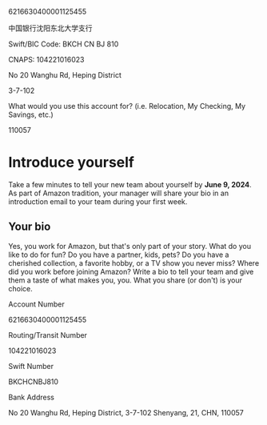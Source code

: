 6216630400001125455

中国银行沈阳东北大学支行

Swift/BIC Code: BKCH CN BJ 810

CNAPS: 104221016023

No 20 Wanghu Rd, Heping District

3-7-102

What would you use this account for? (i.e. Relocation, My Checking, My Savings, etc.)

110057

# Introduce yourself

Take a few minutes to tell your new team about yourself by **June 9, 2024**. As part of Amazon tradition, your manager will share your bio in an introduction email to your team during your first week.

## Your bio

Yes, you work for Amazon, but that's only part of your story. What do you like to do for fun? Do you have a partner, kids, pets? Do you have a cherished collection, a favorite hobby, or a TV show you never miss? Where did you work before joining Amazon? Write a bio to tell your team and give them a taste of what makes you, you. What you share (or don't) is your choice.

Account Number

6216630400001125455

Routing/Transit Number

104221016023

Swift Number

BKCHCNBJ810

Bank Address

No 20 Wanghu Rd, Heping District, 3-7-102
Shenyang, 21, CHN, 110057
